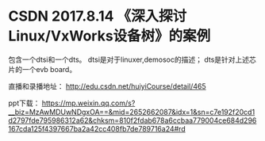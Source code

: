 # CSDN 2017.8.14 《深入探讨Linux/VxWorks设备树》的案例
包含一个dtsi和一个dts。
dtsi是对于linuxer,demosoc的描述；
dts是针对上述芯片的一个evb board。

直播和录播地址：
http://edu.csdn.net/huiyiCourse/detail/465

ppt下载：
https://mp.weixin.qq.com/s?__biz=MzAwMDUwNDgxOA==&mid=2652662087&idx=1&sn=c7e192f20cd1d2797fde795986312a62&chksm=810f2fdab678a6ccbaa779004ce684d296167cda125f4397667ba2a42cc408fb7de789716a24#rd


